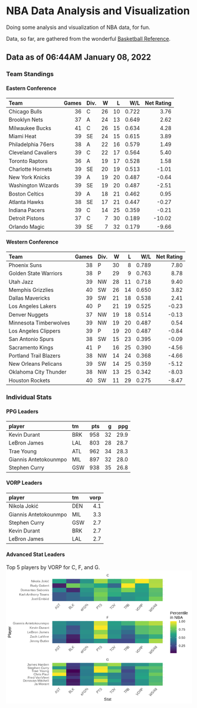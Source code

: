 # NBA Data Analysis and Visualization

Doing some analysis and visualization of NBA data, for fun.

Data, so far, are gathered from the wonderful [Basketball
Reference](https://www.basketball-reference.com/).

## Data as of 06:44AM January 08, 2022

### Team Standings

#### Eastern Conference

| Team                | Games | Div. |  W |  L |   W/L | Net Rating |
| :------------------ | ----: | :--- | -: | -: | ----: | ---------: |
| Chicago Bulls       |    36 | C    | 26 | 10 | 0.722 |       3.76 |
| Brooklyn Nets       |    37 | A    | 24 | 13 | 0.649 |       2.62 |
| Milwaukee Bucks     |    41 | C    | 26 | 15 | 0.634 |       4.28 |
| Miami Heat          |    39 | SE   | 24 | 15 | 0.615 |       3.89 |
| Philadelphia 76ers  |    38 | A    | 22 | 16 | 0.579 |       1.49 |
| Cleveland Cavaliers |    39 | C    | 22 | 17 | 0.564 |       5.40 |
| Toronto Raptors     |    36 | A    | 19 | 17 | 0.528 |       1.58 |
| Charlotte Hornets   |    39 | SE   | 20 | 19 | 0.513 |     \-1.01 |
| New York Knicks     |    39 | A    | 19 | 20 | 0.487 |     \-0.64 |
| Washington Wizards  |    39 | SE   | 19 | 20 | 0.487 |     \-2.51 |
| Boston Celtics      |    39 | A    | 18 | 21 | 0.462 |       0.95 |
| Atlanta Hawks       |    38 | SE   | 17 | 21 | 0.447 |     \-0.27 |
| Indiana Pacers      |    39 | C    | 14 | 25 | 0.359 |     \-0.21 |
| Detroit Pistons     |    37 | C    |  7 | 30 | 0.189 |    \-10.02 |
| Orlando Magic       |    39 | SE   |  7 | 32 | 0.179 |     \-9.66 |

#### Western Conference

| Team                   | Games | Div. |  W |  L |   W/L | Net Rating |
| :--------------------- | ----: | :--- | -: | -: | ----: | ---------: |
| Phoenix Suns           |    38 | P    | 30 |  8 | 0.789 |       7.80 |
| Golden State Warriors  |    38 | P    | 29 |  9 | 0.763 |       8.78 |
| Utah Jazz              |    39 | NW   | 28 | 11 | 0.718 |       9.40 |
| Memphis Grizzlies      |    40 | SW   | 26 | 14 | 0.650 |       3.82 |
| Dallas Mavericks       |    39 | SW   | 21 | 18 | 0.538 |       2.41 |
| Los Angeles Lakers     |    40 | P    | 21 | 19 | 0.525 |     \-0.23 |
| Denver Nuggets         |    37 | NW   | 19 | 18 | 0.514 |     \-0.13 |
| Minnesota Timberwolves |    39 | NW   | 19 | 20 | 0.487 |       0.54 |
| Los Angeles Clippers   |    39 | P    | 19 | 20 | 0.487 |     \-0.84 |
| San Antonio Spurs      |    38 | SW   | 15 | 23 | 0.395 |     \-0.09 |
| Sacramento Kings       |    41 | P    | 16 | 25 | 0.390 |     \-4.56 |
| Portland Trail Blazers |    38 | NW   | 14 | 24 | 0.368 |     \-4.66 |
| New Orleans Pelicans   |    39 | SW   | 14 | 25 | 0.359 |     \-5.12 |
| Oklahoma City Thunder  |    38 | NW   | 13 | 25 | 0.342 |     \-8.03 |
| Houston Rockets        |    40 | SW   | 11 | 29 | 0.275 |     \-8.47 |

### Individual Stats

#### PPG Leaders

| player                | tm  | pts |  g |  ppg |
| :-------------------- | :-- | --: | -: | ---: |
| Kevin Durant          | BRK | 958 | 32 | 29.9 |
| LeBron James          | LAL | 803 | 28 | 28.7 |
| Trae Young            | ATL | 962 | 34 | 28.3 |
| Giannis Antetokounmpo | MIL | 897 | 32 | 28.0 |
| Stephen Curry         | GSW | 938 | 35 | 26.8 |

#### VORP Leaders

| player                | tm  | vorp |
| :-------------------- | :-- | ---: |
| Nikola Jokić          | DEN |  4.1 |
| Giannis Antetokounmpo | MIL |  3.3 |
| Stephen Curry         | GSW |  2.7 |
| Kevin Durant          | BRK |  2.7 |
| LeBron James          | LAL |  2.7 |

#### Advanced Stat Leaders

Top 5 players by VORP for C, F, and G.
![](README_files/figure-gfm/README-unnamed-chunk-7-1.png)<!-- -->
